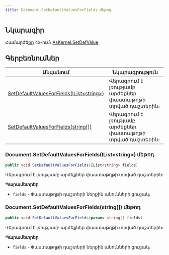 ```yaml
---
title: Document.SetDefaultValuesForFields մեթոդ
---
```


## Նկարագիր

Համարժեքը 4x-ում։ [AsKernel.SetDefValue](https://armsoft.github.io/as4x-docs/HTM/ProgrGuide/Functions/Functions/SetDefValue.html)

## Գերբեռնումներ

| Անվանում | Նկարագրություն |
|--|--|
| [SetDefaultValuesForFields(IList&lt;string&gt;)](#documentsetdefaultvaluesforfieldsilist-մեթոդ) | Վերագրում է լռությամբ արժեքներ փաստաթղթի տրված դաշտերին։ |
| [SetDefaultValuesForFields(string[])](#documentsetdefaultvaluesforfieldsstring-մեթոդ) | Վերագրում է լռությամբ արժեքներ փաստաթղթի տրված դաշտերին։ |

### Document.SetDefaultValuesForFields(IList&lt;string&gt;) մեթոդ

```c#
public void SetDefaultValuesForFields(IList<string> fields)
```

Վերագրում է լռությամբ արժեքներ փաստաթղթի տրված դաշտերին։

**Պարամետրեր**

- `fields` - Փաստաթղթի դաշտերի ներքին անունների ցուցակ։

### Document.SetDefaultValuesForFields(string[]) մեթոդ

```c#
public void SetDefaultValuesForFields(params string[] fields)
```

Վերագրում է լռությամբ արժեքներ փաստաթղթի տրված դաշտերին։

**Պարամետրեր**

- `fields` - Փաստաթղթի դաշտերի ներքին անունների ցուցակ։



